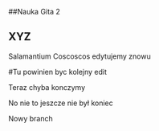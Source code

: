 ##Nauka Gita 2

## XYZ

Salamantium
Coscoscos
edytujemy znowu

#Tu powinien byc kolejny edit

Teraz chyba konczymy

No nie to jeszcze nie był koniec

Nowy branch
